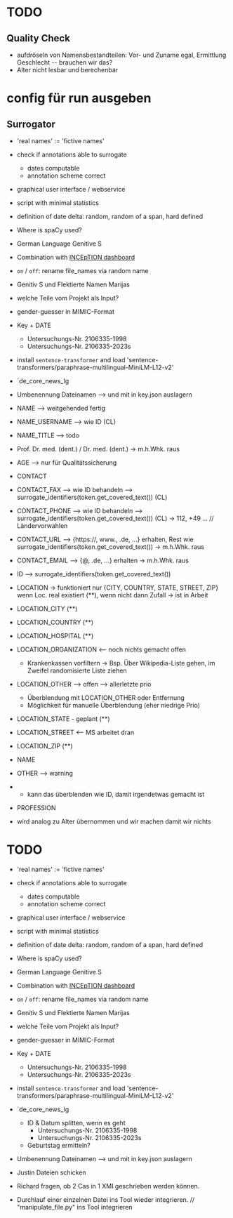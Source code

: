# TODO

## Quality Check

 * aufdröseln von Namensbestandteilen: Vor- und Zuname egal, Ermittlung Geschlecht -- brauchen wir das?
 * Alter nicht lesbar und berechenbar

# config für run ausgeben

## Surrogator

* 'real names' := 'fictive names'
* check if annotations able to surrogate
  * dates computable
  * annotation scheme correct
* graphical user interface / webservice
* script with minimal statistics
* definition of date delta: random, random of a span, hard defined
* Where is spaCy used?
* German Language Genitive S

* Combination with [INCEpTION dashboard](https://github.com/inception-project/inception-reporting-dashboard)
* `on` / `off`: rename file_names via random name
* Genitiv S und Flektierte Namen Marijas
* welche Teile vom Projekt als Input?
* gender-guesser in MIMIC-Format

* Key + DATE
  * Untersuchungs-Nr. 2106335-1998
  * Untersuchungs-Nr. 2106335-2023s


* install `sentence-transformer` and load 'sentence-transformers/paraphrase-multilingual-MiniLM-L12-v2'
* `de_core_news_lg

* Umbenennung Dateinamen --> und mit in key.json auslagern



* NAME --> weitgehended fertig
* NAME_USERNAME --> wie ID (CL)

* NAME_TITLE --> todo
*  Prof. Dr. med. (dent.) / Dr. med. (dent.)  → m.h.Whk. raus


* AGE --> nur für Qualitätssicherung

* CONTACT
*  CONTACT_FAX --> wie ID behandeln --> surrogate_identifiers(token.get_covered_text()) (CL)
*  CONTACT_PHONE --> wie ID behandeln --> surrogate_identifiers(token.get_covered_text()) (CL)
	→ 112, +49 … // Ländervorwahlen
*  CONTACT_URL --> {https://, www., .de, ...} erhalten, Rest wie surrogate_identifiers(token.get_covered_text()) → m.h.Whk. raus
*  CONTACT_EMAIL --> {@, .de, ...} erhalten → m.h.Whk. raus


* ID --> surrogate_identifiers(token.get_covered_text())


* LOCATION → funktioniert nur {CITY, COUNTRY, STATE, STREET, ZIP} wenn Loc. real existiert (**), wenn nicht dann Zufall → ist in Arbeit
*  LOCATION_CITY (**)
*  LOCATION_COUNTRY (**)
*  LOCATION_HOSPITAL (**)

*  LOCATION_ORGANIZATION <-- noch nichts gemacht offen
	* Krankenkassen vorfiltern → Bsp. Über Wikipedia-Liste gehen, im Zweifel randomisierte Liste ziehen

*  LOCATION_OTHER --> offen --> allerletzte prio
	* Überblendung mit LOCATION_OTHER oder Entfernung
	* Möglichkeit für manuelle Überblendung (eher niedrige Prio)

*  LOCATION_STATE - geplant  (**)

*  LOCATION_STREET <-- MS arbeitet dran
*  LOCATION_ZIP (**)

* NAME

* OTHER --> warning
*   * kann das überblenden wie ID, damit irgendetwas gemacht ist
* PROFESSION
* wird analog zu Alter übernommen und wir machen damit wir nichts


# TODO

* 'real names' := 'fictive names'
* check if annotations able to surrogate
  * dates computable
  * annotation scheme correct
* graphical user interface / webservice
* script with minimal statistics
* definition of date delta: random, random of a span, hard defined
* Where is spaCy used?
* German Language Genitive S

* Combination with [INCEpTION dashboard](https://github.com/inception-project/inception-reporting-dashboard)
* `on` / `off`: rename file_names via random name
* Genitiv S und Flektierte Namen Marijas
* welche Teile vom Projekt als Input?
* gender-guesser in MIMIC-Format

* Key + DATE
  * Untersuchungs-Nr. 2106335-1998
  * Untersuchungs-Nr. 2106335-2023s


* install `sentence-transformer` and load 'sentence-transformers/paraphrase-multilingual-MiniLM-L12-v2'
* `de_core_news_lg

  * ID & Datum splitten, wenn es geht
    * Untersuchungs-Nr. 2106335-1998
    * Untersuchungs-Nr. 2106335-2023s
  * Geburtstag ermitteln?
* Umbenennung Dateinamen --> und mit in key.json auslagern
* Justin Dateien schicken
* Richard fragen, ob 2 Cas in 1 XMI geschrieben werden können.
* Durchlauf einer einzelnen Datei ins Tool wieder integrieren. // "manipulate_file.py" ins Tool integrieren